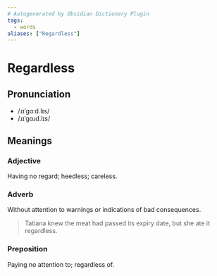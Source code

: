 ```yaml
---
# Autogenerated by Obsidian Dictionary Plugin
tags:
  - words
aliases: ["Regardless"]
---
```


# Regardless

## Pronunciation

- /ɹɪˈɡɑːd.lɪs/
- /ɹɪˈɡɑɹd.lɪs/

## Meanings

### Adjective

Having no regard; heedless; careless.

### Adverb

Without attention to warnings or indications of bad consequences.

> Tatiana knew the meat had passed its expiry date, but she ate it regardless.

### Preposition

Paying no attention to; regardless of.



## 


